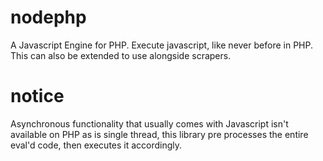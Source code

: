 # nodephp
A Javascript Engine for PHP. Execute javascript, like never before in PHP. This can also be extended to use alongside scrapers. 

# notice
Asynchronous functionality that usually comes with Javascript isn't available on PHP as is single thread, this library pre processes the entire eval'd code, then executes it accordingly.
